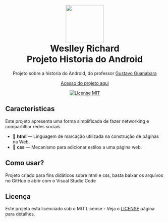
<h1 align="center">
<br>
  <img src="https://github.com/weslleyrichardi/Projeto-Networking/blob/main/style/avatar.png" alt="" width="120">
<br>
  Weslley Richard
<br>
Projeto Historia do Android
</h1>

<p align="center">Projeto sobre a historia do Android, do professor <a href="https://github.com/gustavoguanabara">Gustavo Guanabara</a>
<p align="center"><a href="https://weslleyrichardi.github.io/projeto_android/">Acesso do projeto aqui</a></p>
<p align="center">
  <a href="https://opensource.org/licenses/MIT">
    <img src="https://img.shields.io/badge/License-MIT-blue.svg" alt="License MIT">
  </a>
</p>

## Características
[//]: # (Add the features of your project here:)
Este projeto apresenta uma forma simplificada de fazer networking e compartilhar redes sociais.
- 📌 **html** — Linguagem de marcação utilizada na construção de páginas na Web.
- 📌 **css** — Mecanismo para adicionar estilos a uma página web.

## Como usar?

Projeto criado para fins didáticos sobre html e css, basta baixar os arquivos no GitHub e abrir com o Visual Studio Code
<br>

## Licença

Este projeto está licenciado sob o MIT License - Veja o [LICENSE](https://opensource.org/licenses/MIT) página para detalhes.
